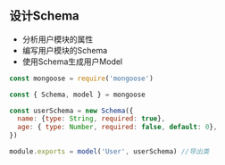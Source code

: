 ## 设计Schema

- 分析用户模块的属性
- 编写用户模块的Schema
- 使用Schema生成用户Model

```javascript
const mongoose = require('mongoose')

const { Schema, model } = mongoose

const userSchema = new Schema({
  name: {type: String, required: true},
  age: { type: Number, required: false, default: 0},
})

module.exports = model('User', userSchema) //导出类
```
